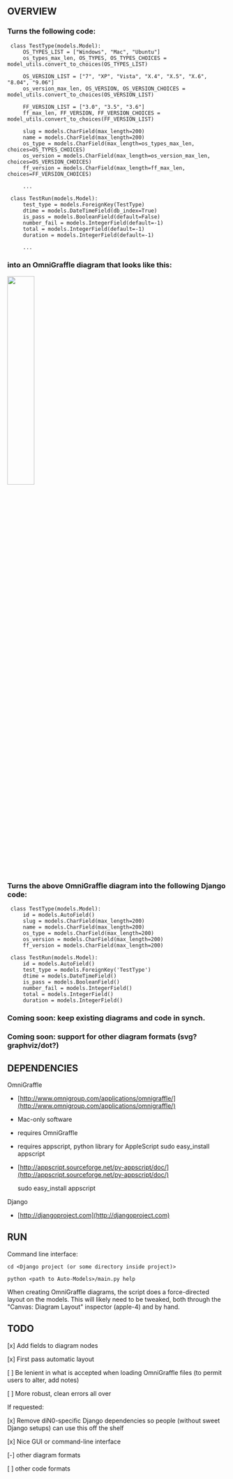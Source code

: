 
## OVERVIEW

### Turns the following code:
    
     class TestType(models.Model):
         OS_TYPES_LIST = ["Windows", "Mac", "Ubuntu"]
         os_types_max_len, OS_TYPES, OS_TYPES_CHOICES = model_utils.convert_to_choices(OS_TYPES_LIST)
         
         OS_VERSION_LIST = ["7", "XP", "Vista", "X.4", "X.5", "X.6", "8.04", "9.06"]
         os_version_max_len, OS_VERSION, OS_VERSION_CHOICES = model_utils.convert_to_choices(OS_VERSION_LIST)
         
         FF_VERSION_LIST = ["3.0", "3.5", "3.6"]
         ff_max_len, FF_VERSION, FF_VERSION_CHOICES = model_utils.convert_to_choices(FF_VERSION_LIST)
         
         slug = models.CharField(max_length=200)
         name = models.CharField(max_length=200)
         os_type = models.CharField(max_length=os_types_max_len, choices=OS_TYPES_CHOICES)
         os_version = models.CharField(max_length=os_version_max_len, choices=OS_VERSION_CHOICES)
         ff_version = models.CharField(max_length=ff_max_len, choices=FF_VERSION_CHOICES)
         
         ...
         
     class TestRun(models.Model):
         test_type = models.ForeignKey(TestType)
         dtime = models.DateTimeField(db_index=True)
         is_pass = models.BooleanField(default=False)
         number_fail = models.IntegerField(default=-1)
         total = models.IntegerField(default=-1)
         duration = models.IntegerField(default=-1)
         
         ...
        
### into an OmniGraffle diagram that looks like this:

<img src="http://github.com/diN0bot/Auto-Models/raw/master/screenshot.png" width="35%" />

### Turns the above OmniGraffle diagram into the following Django code:

     class TestType(models.Model):
         id = models.AutoField()
         slug = models.CharField(max_length=200)
         name = models.CharField(max_length=200)
         os_type = models.CharField(max_length=200)
         os_version = models.CharField(max_length=200)
         ff_version = models.CharField(max_length=200)

     class TestRun(models.Model):
         id = models.AutoField()
         test_type = models.ForeignKey('TestType')
         dtime = models.DateTimeField()
         is_pass = models.BooleanField()
         number_fail = models.IntegerField()
         total = models.IntegerField()
         duration = models.IntegerField()


### Coming soon: keep existing diagrams and code in synch.

### Coming soon: support for other diagram formats (svg? graphviz/dot?)

## DEPENDENCIES

OmniGraffle

*   [http://www.omnigroup.com/applications/omnigraffle/](http://www.omnigroup.com/applications/omnigraffle/)
*   Mac-only software
*   requires OmniGraffle
*   requires appscript, python library for AppleScript
        sudo easy_install appscript
*   [http://appscript.sourceforge.net/py-appscript/doc/](http://appscript.sourceforge.net/py-appscript/doc/)

    sudo easy_install appscript

Django

*   [http://djangoproject.com](http://djangoproject.com)

## RUN

Command line interface:

    cd <Django project (or some directory inside project)>
    
    python <path to Auto-Models>/main.py help
    
When creating OmniGraffle diagrams, the script does a force-directed 
layout on the models. This will likely need to be tweaked, both 
through the "Canvas: Diagram Layout" inspector (apple-4) and by hand.

## TODO

[x] Add fields to diagram nodes

[x] First pass automatic layout

[ ] Be lenient in what is accepted when loading OmniGraffle files (to 
    permit users to alter, add notes)
    
[ ] More robust, clean errors all over

If requested:

[x] Remove diN0-specific Django dependencies so people (without sweet
Django setups) can use this off the shelf

[x] Nice GUI or command-line interface

[-] other diagram formats

[ ] other code formats
